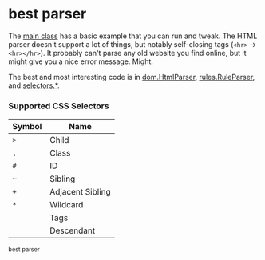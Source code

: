 # best parser

The [main class](https://github.com/jxxe/best-parser/blob/master/src/Main.java) has a basic example that you can run and tweak. The HTML parser doesn't support a lot of things, but notably self-closing tags (`<hr>` → `<hr></hr>`). It probably can't parse any old website you find online, but it might give you a nice error message. Might.

The best and most interesting code is in [dom.HtmlParser](https://github.com/jxxe/best-parser/blob/master/src/dom/HtmlParser.java), [rules.RuleParser](https://github.com/jxxe/best-parser/blob/master/src/rules/RuleParser.java), and [selectors.*](https://github.com/jxxe/best-parser/tree/master/src/selectors).

### Supported CSS Selectors
| Symbol | Name             |
|--------|------------------|
| `>`    | Child            |
| `.`    | Class            |
| `#`    | ID               |
| `~`    | Sibling          |
| `+`    | Adjacent Sibling |
| `*`    | Wildcard         |
|        | Tags             |
|        | Descendant       |

<sub>best parser</sub>
